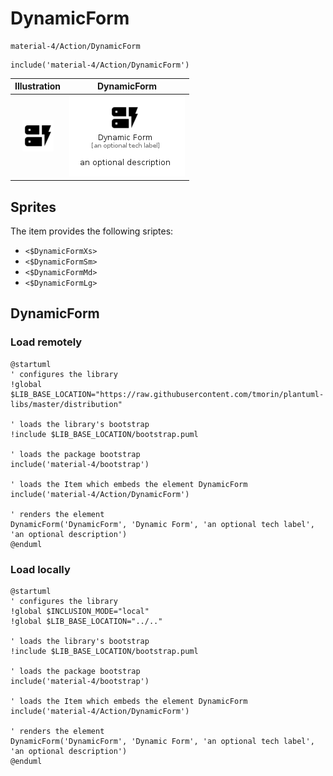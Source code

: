 # DynamicForm


```text
material-4/Action/DynamicForm
```

```text
include('material-4/Action/DynamicForm')
```



| Illustration | DynamicForm |
| :---: | :---: |
| ![illustration for Illustration](../../material-4/Action/DynamicForm.png) | ![illustration for DynamicForm](../../material-4/Action/DynamicForm.Local.png) |



## Sprites
The item provides the following sriptes:

- `<$DynamicFormXs>`
- `<$DynamicFormSm>`
- `<$DynamicFormMd>`
- `<$DynamicFormLg>`





## DynamicForm

### Load remotely
```plantuml
@startuml
' configures the library
!global $LIB_BASE_LOCATION="https://raw.githubusercontent.com/tmorin/plantuml-libs/master/distribution"

' loads the library's bootstrap
!include $LIB_BASE_LOCATION/bootstrap.puml

' loads the package bootstrap
include('material-4/bootstrap')

' loads the Item which embeds the element DynamicForm
include('material-4/Action/DynamicForm')

' renders the element
DynamicForm('DynamicForm', 'Dynamic Form', 'an optional tech label', 'an optional description')
@enduml
```

### Load locally
```plantuml
@startuml
' configures the library
!global $INCLUSION_MODE="local"
!global $LIB_BASE_LOCATION="../.."

' loads the library's bootstrap
!include $LIB_BASE_LOCATION/bootstrap.puml

' loads the package bootstrap
include('material-4/bootstrap')

' loads the Item which embeds the element DynamicForm
include('material-4/Action/DynamicForm')

' renders the element
DynamicForm('DynamicForm', 'Dynamic Form', 'an optional tech label', 'an optional description')
@enduml
```

